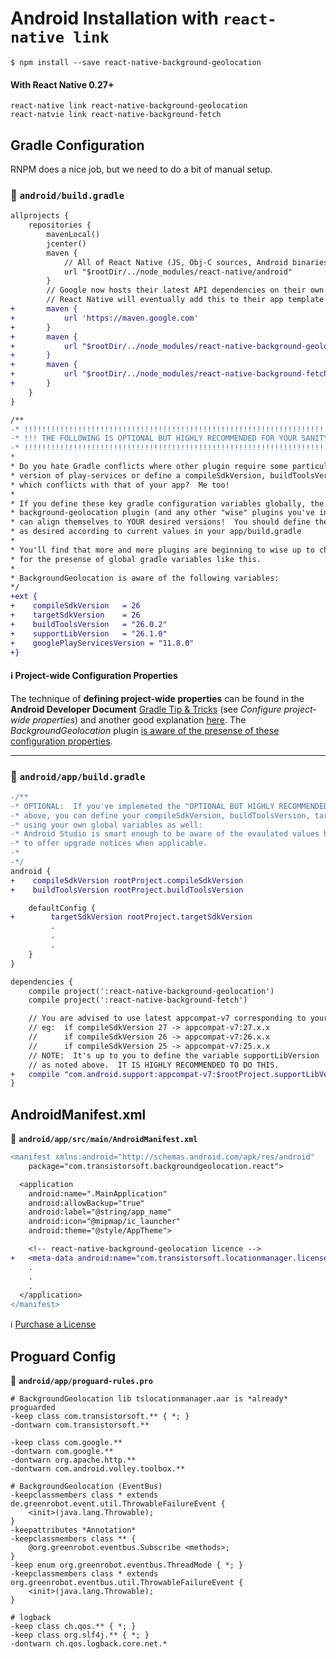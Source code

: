 # Android Installation with `react-native link`

```shell
$ npm install --save react-native-background-geolocation
```

#### With React Native 0.27+

```shell
react-native link react-native-background-geolocation
react-natvie link react-native-background-fetch
```

## Gradle Configuration

RNPM does a nice job, but we need to do a bit of manual setup.

### :open_file_folder: **`android/build.gradle`**

```diff
allprojects {
    repositories {
        mavenLocal()
        jcenter()
        maven {
            // All of React Native (JS, Obj-C sources, Android binaries) is installed from npm
            url "$rootDir/../node_modules/react-native/android"
        }
        // Google now hosts their latest API dependencies on their own maven  server.  
        // React Native will eventually add this to their app template.
+       maven {
+           url 'https://maven.google.com'
+       }
+       maven {
+           url "$rootDir/../node_modules/react-native-background-geolocation/android/libs"
+       }
+       maven {
+           url "$rootDir/../node_modules/react-native-background-fetch/android/libs"
+       }
    }
}

/**
-* !!!!!!!!!!!!!!!!!!!!!!!!!!!!!!!!!!!!!!!!!!!!!!!!!!!!!!!!!!!!!!!!!!!!!!!!
-* !!! THE FOLLOWING IS OPTIONAL BUT HIGHLY RECOMMENDED FOR YOUR SANITY !!!
-* !!!!!!!!!!!!!!!!!!!!!!!!!!!!!!!!!!!!!!!!!!!!!!!!!!!!!!!!!!!!!!!!!!!!!!!!
*
* Do you hate Gradle conflicts where other plugin require some particular
* version of play-services or define a compileSdkVersion, buildToolsVersion
* which conflicts with that of your app?  Me too!
*
* If you define these key gradle configuration variables globally, the 
* background-geolocation plugin (and any other "wise" plugins you've installed) 
* can align themselves to YOUR desired versions!  You should define these variables 
* as desired according to current values in your app/build.gradle
*
* You'll find that more and more plugins are beginning to wise up to checking 
* for the presense of global gradle variables like this.
*
* BackgroundGeolocation is aware of the following variables:
*/
+ext {
+    compileSdkVersion   = 26
+    targetSdkVersion    = 26
+    buildToolsVersion   = "26.0.2"
+    supportLibVersion   = "26.1.0"
+    googlePlayServicesVersion = "11.8.0" 
+}
```

#### :information_source: Project-wide Configuration Properties

The technique of **defining project-wide properties** can be found in the **Android Developer Document** [Gradle Tip &amp; Tricks](https://developer.android.com/studio/build/gradle-tips.html) (see *Configure project-wide properties*) and another good explanation [here](https://segunfamisa.com/posts/android-gradle-extra-properties).  The *BackgroundGeolocation* plugin [is aware of the presense of these configuration properties](../android/build.gradle#L3-L18).

-------------------------------------------------------------------------------

### :open_file_folder: **`android/app/build.gradle`**

```diff
-/**
-* OPTIONAL:  If you've implemeted the "OPTIONAL BUT HIGHLY RECOMMENDED" note
-* above, you can define your compileSdkVersion, buildToolsVersion, targetSdkVersion 
-* using your own global variables as well:
-* Android Studio is smart enough to be aware of the evaulated values here,
-* to offer upgrade notices when applicable.
-*
-*/
android {
+    compileSdkVersion rootProject.compileSdkVersion
+    buildToolsVersion rootProject.buildToolsVersion

    defaultConfig {
+        targetSdkVersion rootProject.targetSdkVersion
         .
         .
         .
    }
}

dependencies {
    compile project(':react-native-background-geolocation')
    compile project(':react-native-background-fetch')

    // You are advised to use latest appcompat-v7 corresponding to your compileSdkVersion
    // eg:  if compileSdkVersion 27 -> appcompat-v7:27.x.x
    //      if compileSdkVersion 26 -> appcompat-v7:26.x.x
    //      if compileSdkVersion 25 -> appcompat-v7:25.x.x
    // NOTE:  It's up to you to define the variable supportLibVersion 
    // as noted above.  IT IS HIGHLY RECOMMENDED TO DO THIS.
+   compile "com.android.support:appcompat-v7:$rootProject.supportLibVersion"
}
```


## AndroidManifest.xml

:open_file_folder: **`android/app/src/main/AndroidManifest.xml`**

```diff
<manifest xmlns:android="http://schemas.android.com/apk/res/android"
    package="com.transistorsoft.backgroundgeolocation.react">

  <application
    android:name=".MainApplication"
    android:allowBackup="true"
    android:label="@string/app_name"
    android:icon="@mipmap/ic_launcher"
    android:theme="@style/AppTheme">

    <!-- react-native-background-geolocation licence -->
+   <meta-data android:name="com.transistorsoft.locationmanager.license" android:value="YOUR_LICENCE_KEY_HERE" />
    .
    .
    .
  </application>
</manifest>

```

:information_source: [Purchase a License](http://www.transistorsoft.com/shop/products/react-native-background-geolocation)

## Proguard Config

:open_file_folder: **`android/app/proguard-rules.pro`**

```proguard
# BackgroundGeolocation lib tslocationmanager.aar is *already* proguarded
-keep class com.transistorsoft.** { *; }
-dontwarn com.transistorsoft.**

-keep class com.google.**
-dontwarn com.google.**
-dontwarn org.apache.http.**
-dontwarn com.android.volley.toolbox.**

# BackgroundGeolocation (EventBus)
-keepclassmembers class * extends de.greenrobot.event.util.ThrowableFailureEvent {
    <init>(java.lang.Throwable);
}
-keepattributes *Annotation*
-keepclassmembers class ** {
    @org.greenrobot.eventbus.Subscribe <methods>;
}
-keep enum org.greenrobot.eventbus.ThreadMode { *; }
-keepclassmembers class * extends org.greenrobot.eventbus.util.ThrowableFailureEvent {
    <init>(java.lang.Throwable);
}

# logback
-keep class ch.qos.** { *; }
-keep class org.slf4j.** { *; }
-dontwarn ch.qos.logback.core.net.*
```

